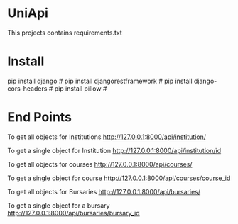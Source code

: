 # UniApi

This projects contains requirements.txt

# Install 

pip install django # 
pip install djangorestframework # 
pip install django-cors-headers # 
pip install pillow # 

# End Points
To get all objects for Institutions 
http://127.0.0.1:8000/api/institution/

To get a single object for Institution
http://127.0.0.1:8000/api/institution/id

To get all objects for courses 
http://127.0.0.1:8000/api/courses/

To get a single object for course
http://127.0.0.1:8000/api/courses/course_id

To get all objects for Bursaries
http://127.0.0.1:8000/api/bursaries/

To get a single object for a bursary
http://127.0.0.1:8000/api/bursaries/bursary_id
